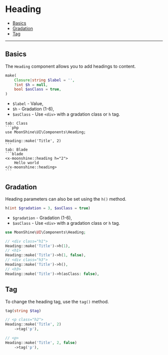 # Heading

- [Basics](#basics)
- [Gradation](#gradation)
- [Tag](#custom-tag)

---

<a name="basics"></a>
## Basics

The `Heading` component allows you to add headings to content.

```php
make(
    Closure|string $label = '',
    ?int $h = null,
    bool $asClass = true,
)
```

- `$label` - Value,
- `$h` - Gradation (1-6),
- `$asClass` - Use `<div>` with a gradation class or `h` tag.

~~~tabs
tab: Class
```php
use MoonShine\UI\Components\Heading;

Heading::make('Title', 2)
```
tab: Blade
```blade
<x-moonshine::heading h="2">
    Hello world
</x-moonshine::heading>
```
~~~

<a name="gradation"></a>
## Gradation

Heading parameters can also be set using the `h()` method.

```php
h(int $gradation = 3, $asClass = true)
```

- `$gradation` - Gradation (1-6),
- `$asClass` - Use `<div>` with a gradation class or `h` tag.

```php
use MoonShine\UI\Components\Heading;

// <div class="h1">
Heading::make('Title')->h(1),
// <h1>
Heading::make('Title')->h(1, false),
// <div class="h3">
Heading::make('Title')->h(),
// <h3>
Heading::make('Title')->h(asClass: false),
```

<a name="custom-tag"></a>
## Tag

To change the heading tag, use the `tag()` method.

```php
tag(string $tag)
```

```php
// <p class="h2">
Heading::make('Title', 2)
    ->tag('p'),

// <p>
Heading::make('Title', 2, false)
    ->tag('p'),
```
